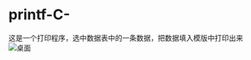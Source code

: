 # printf-C-
这是一个打印程序，选中数据表中的一条数据，把数据填入模版中打印出来
![桌面](https://github.com/yoyo124/printf-C-.git/1.png)
